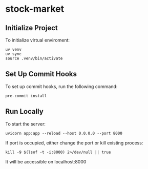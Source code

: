 # stock-market

## Initialize Project

To initialize virtual enviroment:
```
uv venv
uv sync
source .venv/bin/activate
```


## Set Up Commit Hooks

To set up commit hooks, run the following command:
```
pre-commit install
```


## Run Locally

To start the server:
```
uvicorn app:app --reload --host 0.0.0.0 --port 8000
```
If port is occupied, either change the port or kill existing process:
```
kill -9 $(lsof -t -i:8000) 2>/dev/null || true
```

It will be accessible on localhost:8000
